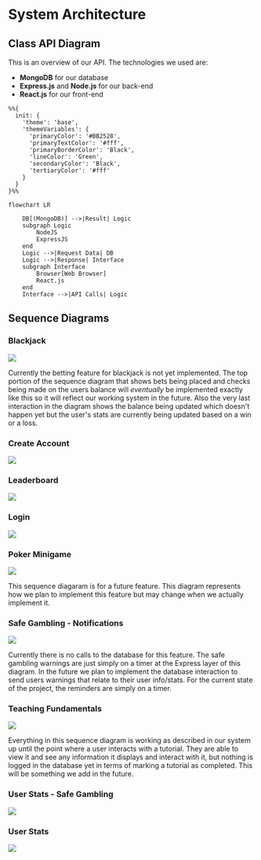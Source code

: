 # System Architecture
## Class API Diagram

This is an overview of our API. The technologies we used are:

* **MongoDB** for our database
* **Express.js** and **Node.js** for our back-end
* **React.js** for our front-end

```mermaid
%%{
  init: {
    'theme': 'base',
    'themeVariables': {
      'primaryColor': '#BB2528',
      'primaryTextColor': '#fff',
      'primaryBorderColor': 'Black',
      'lineColor': 'Green',
      'secondaryColor': 'Black',
      'tertiaryColor': '#fff'
    }
  }
}%%

flowchart LR

    DB[(MongoDB)] -->|Result| Logic
    subgraph Logic
        NodeJS
        ExpressJS
    end
    Logic -->|Request Data| DB
    Logic -->|Response| Interface
    subgraph Interface
        Browser[Web Browser]
        React.js
    end
    Interface -->|API Calls| Logic
```

## Sequence Diagrams
### Blackjack
![](Images/blackjack_sequence.png)

Currently the betting feature for blackjack is not yet implemented. The top portion of the sequence diagram that shows bets being placed and checks being made on the users balance will *eventually* be implemented exactly like this so it will reflect our working system in the future. Also the very last interaction in the diagram shows the balance being updated which doesn't happen yet but the user's stats are currently being updated based on a win or a loss.

### Create Account
![](Images/create_account_sequence.png)

### Leaderboard
![](Images/leaderboard_sequence.png)

### Login
![](Images/login_sequence.png)

### Poker Minigame
![](Images/poker_minigame_sequence.png)

This sequence diagaram is for a future feature. This diagram represents how we plan to implement this feature but may change when we actually implement it.

### Safe Gambling - Notifications
![](Images/safe_gambling_notifications.png)

Currently there is no calls to the database for this feature. The safe gambling warnings are just simply on a timer at the Express layer of this diagram. In the future we plan to implement the database interaction to send users warnings that relate to their user info/stats. For the current state of the project, the reminders are simply on a timer.

### Teaching Fundamentals
![](Images/teaching_sequence.png)

Everything in this sequence diagram is working as described in our system up until the point where a user interacts with a tutorial. They are able to view it and see any information it displays and interact with it, but nothing is logged in the database yet in terms of marking a tutorial as completed. This will be something we add in the future.

### User Stats - Safe Gambling
![](Images/user_stats_safe_gambling_sequence.png)

### User Stats
![](Images/user_stats_sequence.png)
